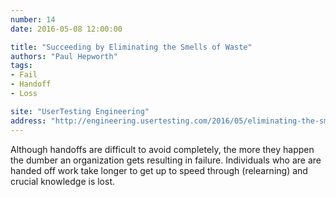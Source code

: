 ```yaml
---
number: 14
date: 2016-05-08 12:00:00

title: "Succeeding by Eliminating the Smells of Waste"
authors: "Paul Hepworth"
tags:
- Fail
- Handoff
- Loss

site: "UserTesting Engineering"
address: "http://engineering.usertesting.com/2016/05/eliminating-the-smell-of-waste/"
---
```


Although handoffs are difficult to avoid completely, the more they happen the dumber an organization gets resulting in failure. Individuals who are are handed off work take longer to get up to speed through (relearning) and crucial knowledge is lost.
